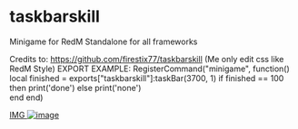 # taskbarskill
Minigame for RedM Standalone for all frameworks

Credits to: https://github.com/firestix77/taskbarskill (Me only edit css like RedM Style)
EXPORT EXAMPLE:
RegisterCommand("minigame", function()
    local finished = exports["taskbarskill"]:taskBar(3700, 1)
    if finished == 100 then 
        print('done')
    else 
        print('none')    
    end
end)


[IMG ![image](https://user-images.githubusercontent.com/51840953/221935749-9fb42ba5-2ab8-4ac6-b427-6cc0b4c6de01.png)](https://prnt.sc/dPeVOoGkeW9H)
